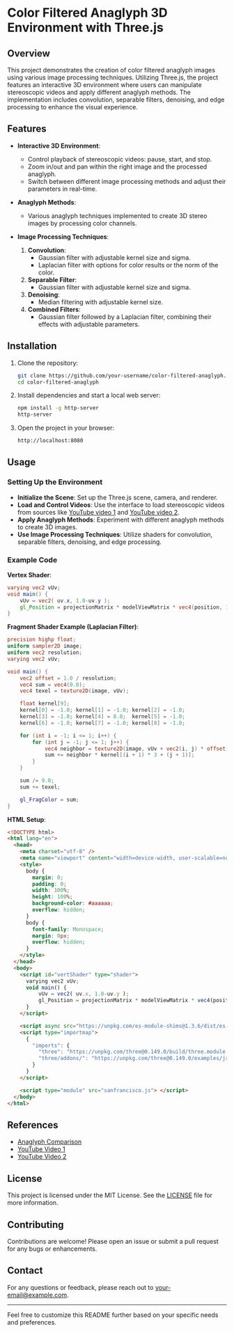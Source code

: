 
# Color Filtered Anaglyph 3D Environment with Three.js

## Overview

This project demonstrates the creation of color filtered anaglyph images using various image processing techniques. Utilizing Three.js, the project features an interactive 3D environment where users can manipulate stereoscopic videos and apply different anaglyph methods. The implementation includes convolution, separable filters, denoising, and edge processing to enhance the visual experience.

## Features

- **Interactive 3D Environment**:
  - Control playback of stereoscopic videos: pause, start, and stop.
  - Zoom in/out and pan within the right image and the processed anaglyph.
  - Switch between different image processing methods and adjust their parameters in real-time.

- **Anaglyph Methods**:
  - Various anaglyph techniques implemented to create 3D stereo images by processing color channels.

- **Image Processing Techniques**:
  1. **Convolution**:
     - Gaussian filter with adjustable kernel size and sigma.
     - Laplacian filter with options for color results or the norm of the color.
  2. **Separable Filter**:
     - Gaussian filter with adjustable kernel size and sigma.
  3. **Denoising**:
     - Median filtering with adjustable kernel size.
  4. **Combined Filters**:
     - Gaussian filter followed by a Laplacian filter, combining their effects with adjustable parameters.

## Installation

1. Clone the repository:
    ```bash
    git clone https://github.com/your-username/color-filtered-anaglyph.git
    cd color-filtered-anaglyph
    ```

2. Install dependencies and start a local web server:
    ```bash
    npm install -g http-server
    http-server
    ```

3. Open the project in your browser:
    ```bash
    http://localhost:8080
    ```

## Usage

### Setting Up the Environment

- **Initialize the Scene**: Set up the Three.js scene, camera, and renderer.
- **Load and Control Videos**: Use the interface to load stereoscopic videos from sources like [YouTube video 1](https://www.youtube.com/watch?v=fs_Uw4qL2O8) and [YouTube video 2](https://www.youtube.com/watch?v=_FgCK6CdR8s).
- **Apply Anaglyph Methods**: Experiment with different anaglyph methods to create 3D images.
- **Use Image Processing Techniques**: Utilize shaders for convolution, separable filters, denoising, and edge processing.

### Example Code

**Vertex Shader**:
```glsl
varying vec2 vUv;
void main() {
    vUv = vec2( uv.x, 1.0-uv.y );
    gl_Position = projectionMatrix * modelViewMatrix * vec4(position, 1.0);
}
```

**Fragment Shader Example (Laplacian Filter)**:
```glsl
precision highp float;
uniform sampler2D image;
uniform vec2 resolution;
varying vec2 vUv;

void main() {
    vec2 offset = 1.0 / resolution;
    vec4 sum = vec4(0.0);
    vec4 texel = texture2D(image, vUv);

    float kernel[9];
    kernel[0] = -1.0; kernel[1] = -1.0; kernel[2] = -1.0;
    kernel[3] = -1.0; kernel[4] = 8.0;  kernel[5] = -1.0;
    kernel[6] = -1.0; kernel[7] = -1.0; kernel[8] = -1.0;

    for (int i = -1; i <= 1; i++) {
        for (int j = -1; j <= 1; j++) {
            vec4 neighbor = texture2D(image, vUv + vec2(i, j) * offset);
            sum += neighbor * kernel[(i + 1) * 3 + (j + 1)];
        }
    }

    sum /= 9.0;
    sum += texel;

    gl_FragColor = sum;
}
```

**HTML Setup**:
```html
<!DOCTYPE html>
<html lang="en">
  <head>
    <meta charset="utf-8" />
    <meta name="viewport" content="width=device-width, user-scalable=no, minimum-scale=1.0, maximum-scale=1.0" />
    <style>
      body {
        margin: 0;
        padding: 0;
        width: 100%;
        height: 100%;
        background-color: #aaaaaa;
        overflow: hidden;
      }
      body {
        font-family: Monospace;
        margin: 0px;
        overflow: hidden;
      }
    </style>
  </head>
  <body>
    <script id="vertShader" type="shader">
      varying vec2 vUv;
      void main() {
          vUv = vec2( uv.x, 1.0-uv.y );
          gl_Position = projectionMatrix * modelViewMatrix * vec4(position, 1.0);
      }
    </script>

    <script async src="https://unpkg.com/es-module-shims@1.3.6/dist/es-module-shims.js"></script>
    <script type="importmap">
      {
        "imports": {
          "three": "https://unpkg.com/three@0.149.0/build/three.module.js",
          "three/addons/": "https://unpkg.com/three@0.149.0/examples/jsm/"
        }
      }
    </script>

    <script type="module" src="sanfrancisco.js"> </script>
  </body>
</html>
```

## References

- [Anaglyph Comparison](https://3dtv.at/Knowhow/AnaglyphComparison_en.aspx)
- [YouTube Video 1](https://www.youtube.com/watch?v=fs_Uw4qL2O8)
- [YouTube Video 2](https://www.youtube.com/watch?v=_FgCK6CdR8s)

## License

This project is licensed under the MIT License. See the [LICENSE](LICENSE) file for more information.

## Contributing

Contributions are welcome! Please open an issue or submit a pull request for any bugs or enhancements.

## Contact

For any questions or feedback, please reach out to [your-email@example.com](mailto:your-email@example.com).

---

Feel free to customize this README further based on your specific needs and preferences.
